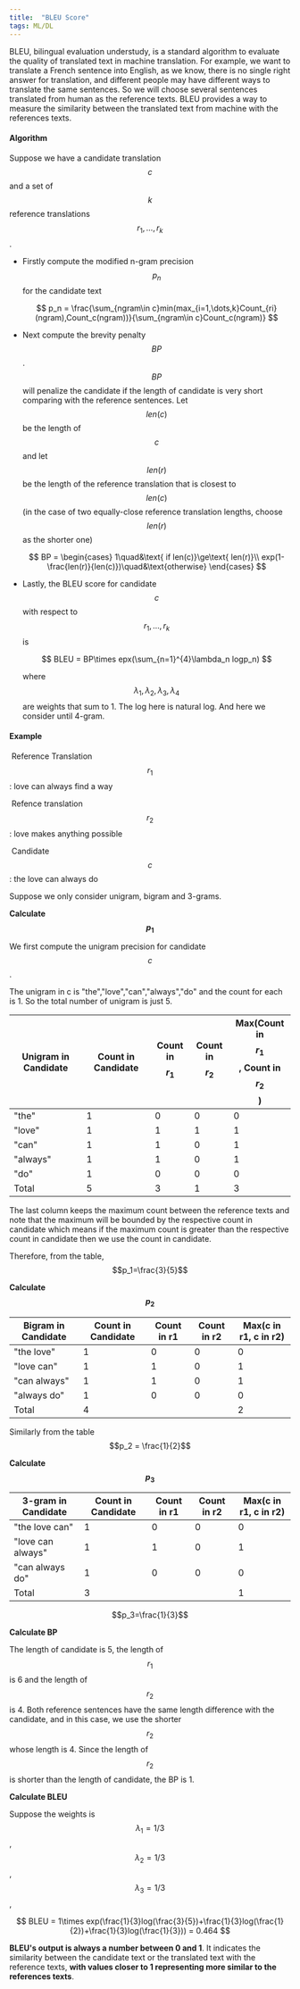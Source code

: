 ```yaml
---
title:  "BLEU Score"
tags: ML/DL
---
```


BLEU, bilingual evaluation understudy, is a standard algorithm to evaluate the quality of translated text in machine translation. For example, we want to translate a French sentence into English, as we know, there is no single right answer for translation, and different people may have different ways to translate the same sentences. So we will choose several sentences translated from human as the reference texts. BLEU provides a way to measure the similarity between the translated text from machine with the references texts.

#### Algorithm

Suppose we have a candidate translation $$c$$ and a set of $$k$$ reference translations $$r_1,\dots,r_k$$.

- Firstly compute the modified n-gram precision $$p_n$$ for the candidate text

  $$
  p_n = \frac{\sum_{ngram\in c}min(max_{i=1,\dots,k}Count_{ri}(ngram),Count_c(ngram))}{\sum_{ngram\in c}Count_c(ngram)}
  $$

- Next compute the brevity penalty $$BP$$. $$BP$$ will penalize the candidate if the length of candidate is very short comparing with the reference sentences.  Let $$len(c)$$ be the length of $$c$$ and let $$len(r)$$ be the length of the reference translation that is closest to $$len(c)$$ (in the case of two equally-close reference translation lengths, choose $$len(r)$$ as the shorter one)

  $$
  BP = 
  \begin{cases}
  1\quad&\text{ if len(c)}\ge\text{ len(r)}\\
  exp(1-\frac{len(r)}{len(c)})\quad&\text{otherwise}
  \end{cases}
  $$

- Lastly, the BLEU score for candidate $$c$$ with respect to $$r_1,\dots,r_k$$ is 

  $$
  BLEU = BP\times epx(\sum_{n=1}^{4}\lambda_n logp_n)
  $$
  
  where $$\lambda_1,\lambda_2,\lambda_3,\lambda_4$$ are weights that sum to 1. The log here is natural log. And here we consider until 4-gram.



#### Example

​	Reference Translation $$r_1$$: love can always find a way

​	Refence translation $$r_2$$: love makes anything possible

​	Candidate $$c$$: the love can always do

Suppose we only consider unigram, bigram and 3-grams. 

**Calculate $$p_1$$**

We first compute the unigram precision for candidate $$c$$.

The unigram in c is "the","love","can","always","do" and the count for each is 1. So the total number of unigram is just 5.

| Unigram in Candidate | Count  in Candidate | Count in $$r_1$$ | Count in $$r_2$$ | Max(Count in $$r_1$$, Count in $$r_2$$) |
| -------------------- | ------------------- | ---------------- | ---------------- | --------------------------------------- |
| "the"                | 1                   | 0                | 0                | 0                                       |
| "love"               | 1                   | 1                | 1                | 1                                       |
| "can"                | 1                   | 1                | 0                | 1                                       |
| "always"             | 1                   | 1                | 0                | 1                                       |
| "do"                 | 1                   | 0                | 0                | 0                                       |
| Total                | 5                   | 3                | 1                | 3                                       |

The last column keeps the maximum count between the reference texts and note that the maximum will be bounded by the respective count in candidate which means if the maximum count is greater than the respective count in candidate then we use the count in candidate. 

Therefore, from the table, $$p_1=\frac{3}{5}$$

**Calculate $$p_2$$**

| Bigram in Candidate | Count in Candidate | Count in r1 | Count in r2 | Max(c in r1, c in r2) |
| ------------------- | ------------------ | ----------- | ----------- | --------------------- |
| "the love"          | 1                  | 0           | 0           | 0                     |
| "love can"          | 1                  | 1           | 0           | 1                     |
| "can always"        | 1                  | 1           | 0           | 1                     |
| "always do"         | 1                  | 0           | 0           | 0                     |
| Total               | 4                  |             |             | 2                     |

Similarly from the table $$p_2 = \frac{1}{2}$$

**Calculate $$p_3$$**

| 3-gram in Candidate | Count in Candidate | Count in r1 | Count in r2 | Max(c in r1, c in r2) |
| ------------------- | ------------------ | ----------- | ----------- | --------------------- |
| "the love can"      | 1                  | 0           | 0           | 0                     |
| "love can always"   | 1                  | 1           | 0           | 1                     |
| "can always do"     | 1                  | 0           | 0           | 0                     |
| Total               | 3                  |             |             | 1                     |

$$p_3=\frac{1}{3}$$

**Calculate BP**

The length of candidate is 5, the length of $$r_1$$ is 6 and the length of $$r_2$$ is 4. Both reference sentences have the same length difference with the candidate, and in this case, we use the shorter $$r_2$$ whose length is 4. Since the length of $$r_2$$ is shorter than the length of candidate, the BP is 1.

**Calculate BLEU**

Suppose the weights is $$\lambda_1=1/3$$, $$\lambda_2=1/3$$, $$\lambda_3=1/3$$,

$$
BLEU = 1\times exp(\frac{1}{3}log(\frac{3}{5})+\frac{1}{3}log(\frac{1}{2})+\frac{1}{3}log(\frac{1}{3})) = 0.464
$$

**BLEU's output is always a number between 0 and 1**. It indicates the similarity between the candidate text or the translated text with the reference texts, **with values closer to 1 representing more similar to the references texts**. 

